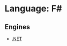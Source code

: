 # Language: F#

<!--
'name' sources:
  - [](../../src/languages/fsharp.yml)
-->

## Engines

- [.NET](../engines/dotnet.md)